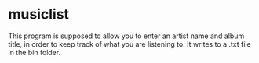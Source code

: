 # musiclist

This program is supposed to allow you to enter an artist name and album title, in order to keep track of what you are listening to. It writes to a .txt file in the bin folder.
